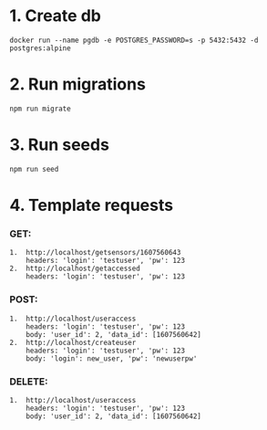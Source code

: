 # 1. Create db 
    docker run --name pgdb -e POSTGRES_PASSWORD=s -p 5432:5432 -d postgres:alpine 

# 2. Run migrations 
    npm run migrate

# 3. Run seeds
    npm run seed

# 4. Template requests

###  GET:
    1.  http://localhost/getsensors/1607560643
        headers: 'login': 'testuser', 'pw': 123
    2.  http://localhost/getaccessed
        headers: 'login': 'testuser', 'pw': 123
### POST:
    1.  http://localhost/useraccess
        headers: 'login': 'testuser', 'pw': 123
        body: 'user_id': 2, 'data_id': [1607560642]
    2.  http://localhost/createuser
        headers: 'login': 'testuser', 'pw': 123
        body: 'login': new_user, 'pw': 'newuserpw'
### DELETE:
    1.  http://localhost/useraccess
        headers: 'login': 'testuser', 'pw': 123
        body: 'user_id': 2, 'data_id': [1607560642]